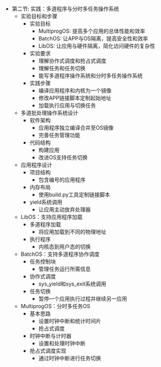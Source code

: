 - 第二节: 实践：多道程序与分时多任务操作系统
  - 实验目标和步骤
    - 实验目标
      - MultiprogOS: 提高多个应用的总体性能和效率
      - BatchOS: 让APP与OS隔离，提高安全性和效率
      - LibOS: 让应用与硬件隔离，简化访问硬件的复杂性
    - 实验要求
      - 理解协作式调度和抢占式调度
      - 理解任务和任务切换
      - 能写多道程序操作系统和分时多任务操作系统
    - 实践步骤
      - 编译应用程序和内核为一个镜像
      - 修改APP链接脚本定制起始地址
      - 加载执行应用与切换任务
  - 多道批处理操作系统设计
    - 软件架构
      - 应用程序独立编译合并至OS镜像
      - 完善任务管理功能
    - 代码结构
      - 构建应用
      - 改进OS支持任务切换
  - 应用程序设计
    - 项目结构
      - 包含编号的应用程序
    - 内存布局
      - 使用build.py工具定制链接脚本
    - yield系统调用
      - 让应用主动放弃处理器
  - LibOS：支持应用程序加载
    - 多道程序加载
      - 将应用加载到不同的物理地址
    - 执行程序
      - 内核态到用户态的切换
  - BatchOS：支持多道程序协作调度
    - 任务控制块
      - 管理任务运行所需信息
    - 协作式调度
      - sys_yield和sys_exit系统调用
    - 任务切换
      - 暂停一个应用执行过程并继续另一应用
  - MultiprogOS：分时多任务OS
    - 基本思路
      - 设置时钟中断和统计时间片
      - 抢占式调度
    - 时钟中断与计时器
      - 设置和处理时钟中断
    - 抢占式调度实现
      - 通过时钟中断进行任务切换
